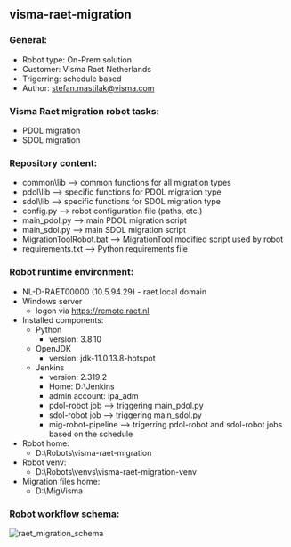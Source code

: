 ## visma-raet-migration
### General: 
* Robot type: On-Prem solution
* Customer: Visma Raet Netherlands
* Trigerring: schedule based 
* Author: stefan.mastilak@visma.com
### Visma Raet migration robot tasks:
* PDOL migration
* SDOL migration

### Repository content:
* common\lib --> common functions for all migration types
* pdol\lib --> specific functions for PDOL migration type
* sdol\lib --> specific functions for SDOL migration type
* config.py --> robot configuration file (paths, etc.)
* main_pdol.py --> main PDOL migration script
* main_sdol.py --> main SDOL migration script
* MigrationToolRobot.bat --> MigrationTool modified script used by robot
* requirements.txt --> Python requirements file


### Robot runtime environment:
* NL-D-RAET00000 (10.5.94.29) - raet.local domain
* Windows server 
  * logon via https://remote.raet.nl
* Installed components:
  * Python 
    * version: 3.8.10 
  * OpenJDK
    * version: jdk-11.0.13.8-hotspot
  * Jenkins
    * version: 2.319.2
    * Home: D:\Jenkins
    * admin account: ipa_adm
    * pdol-robot job --> triggering main_pdol.py
    * sdol-robot job --> triggering main_sdol.py
    * mig-robot-pipeline --> trigerring pdol-robot and sdol-robot jobs based on the schedule
 * Robot home: 
    * D:\Robots\visma-raet-migration
 * Robot venv: 
    * D:\Robots\venvs\visma-raet-migration-venv
 * Migration files home: 
    * D:\MigVisma 

### Robot workflow schema:
![raet_migration_schema](https://user-images.githubusercontent.com/74961891/150784643-f6ce4dff-8a15-46f3-890c-1b32d1968a58.png)
